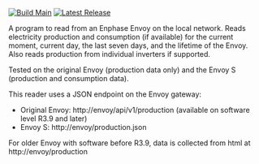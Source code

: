 [![Build Main](https://github.com/jesserizzo/envoy_reader/actions/workflows/build-main.yml/badge.svg)](https://github.com/jesserizzo/envoy_reader/actions/workflows/build-main.yml)
[![Latest Release](https://img.shields.io/github/v/release/jesserizzo/envoy_reader)](https://img.shields.io/github/v/release/jesserizzo/envoy_reader)

A program to read from an Enphase Envoy on the local network. Reads electricity production and consumption (if available) for the current moment, current day, the last seven days, and the lifetime of the Envoy.
Also reads production from individual inverters if supported.

Tested on the original Envoy (production data only) and the Envoy S (production and consumption data).

This reader uses a JSON endpoint on the Envoy gateway:
- Original Envoy: http://envoy/api/v1/production    (available on software level R3.9 and later)
- Envoy S: http://envoy/production.json

For older Envoy with software before R3.9, data is collected from html at http://envoy/production
